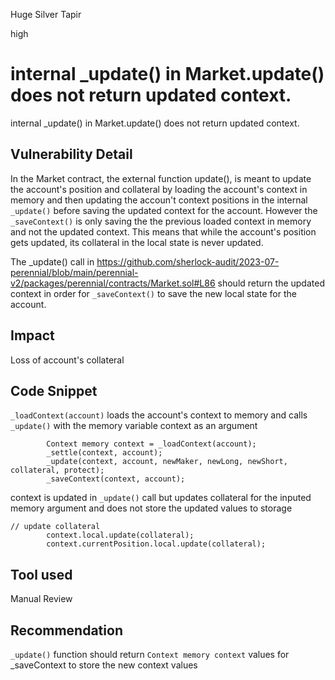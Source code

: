 Huge Silver Tapir

high

# internal _update() in Market.update() does not return updated context.
internal _update() in Market.update() does not return updated context.

## Vulnerability Detail
In the Market contract, the external function update(), is meant to update the account's position and collateral by loading the account's context in memory and then updating the accoun't context positions in the internal `_update()` before saving the updated context for the account. However the `_saveContext()` is only saving the the previous loaded context in memory and not the updated context. This means that while the account's position gets updated, its collateral in the local state is never updated.

The _update() call in https://github.com/sherlock-audit/2023-07-perennial/blob/main/perennial-v2/packages/perennial/contracts/Market.sol#L86  should return the updated context in order for `_saveContext()` to save the new local state for the account.

## Impact
Loss of account's collateral

## Code Snippet
`_loadContext(account)` loads the account's context to memory and calls `_update()` with the memory variable context as an argument
```solidity
        Context memory context = _loadContext(account);
        _settle(context, account);
        _update(context, account, newMaker, newLong, newShort, collateral, protect);
        _saveContext(context, account);
```

context is updated in `_update()` call but updates collateral for the inputed memory argument and does not store the updated values to storage
```soldiity
// update collateral
        context.local.update(collateral);
        context.currentPosition.local.update(collateral);
```


## Tool used

Manual Review

## Recommendation
`_update()` function should return `Context memory context` values for _saveContext to store the new context values